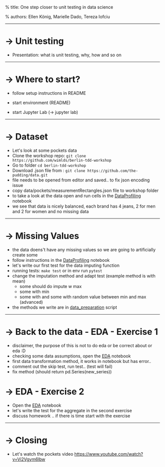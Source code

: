 % title: One step closer to unit testing in data science

% authors: Ellen König, Marielle Dado, Tereza Iofciu

---

# -> Unit testing

- Presentation: what is unit testing, why, how and so on

---

# -> Where to start?

- follow setup instructions in README

- start environment (README)

- start Jupyter Lab (-> jupyter lab)

---

# -> Dataset

- Let's look at some pockets data
- Clone the workshop repo: `git clone https://github.com/wimlds/berlin-tdd-workshop`
- Go to folder `cd berlin-tdd-workshop`
- Download .json file from : `git clone https://github.com/the-pudding/data.git`
- file needs to be opened from editor and saved.. to fix json encoding issue
- copy data/pockets/measurementRectangles.json file to workshop folder
- to take a look at the data open and run cells in the [DataProfiling](DataProfiling.ipynb) notebook
- we see that data is nicely balanced, each brand has 4 jeans, 2 for men and 2 for women and no missing data

---

# -> Missing Values

- the data doens't have any missing values so we are going to artificially create some
- follow instructions in the [DataProfiling](DataProfiling.ipynb) notebook
- let's write our first test for the data imputing function
- running tests: `make test` or in env run `pytest`
- change the imputation method and adapt test (example method is with mean)
  - some should do impute w max
  - some with min
  - some with and some with random value between min and max (advanced)
- the methods we write are in [data_preparation](data_preparation.py) script

---

# -> Back to the data - EDA - Exercise 1

- disclaimer, the purpose of this is not to do eda or be correct about or eda :D
- checking some data assumptions, open the [EDA](EDA.ipynb) notebook
- first data transformation method, it works in notebook but has error..
- comment out the skip test, run test.. (test will fail)
- fix method (should return pd.Series(new_series))

# -> EDA - Exercise 2

- Open the [EDA](EDA.ipynb) notebook
- let's write the test for the aggregate in the second exercise
- discuss homework .. if there is time start with the exercise

---

# -> Closing

- Let's watch the pockets video https://www.youtube.com/watch?v=Vi2Vgym6lbw
